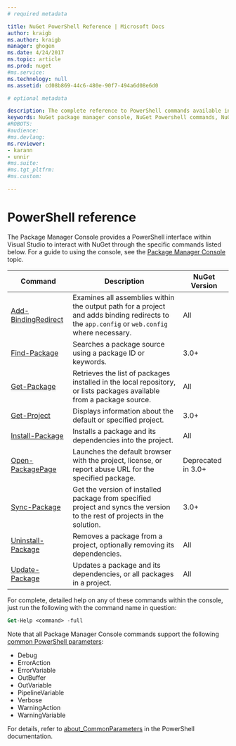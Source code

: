 ```yaml
---
# required metadata

title: NuGet PowerShell Reference | Microsoft Docs
author: kraigb
ms.author: kraigb
manager: ghogen
ms.date: 4/24/2017
ms.topic: article
ms.prod: nuget
#ms.service:
ms.technology: null
ms.assetid: cd08b869-44c6-480e-90f7-494a6d08e6d0

# optional metadata

description: The complete reference to PowerShell commands available in the NuGet Package Manager Console in Visual Studio.
keywords: NuGet package manager console, NuGet Powershell commands, NuGet Powershell reference
#ROBOTS:
#audience:
#ms.devlang:
ms.reviewer:
- karann
- unnir
#ms.suite:
#ms.tgt_pltfrm:
#ms.custom:

---
```


# PowerShell reference

The Package Manager Console provides a PowerShell interface within Visual Studio to interact with NuGet through the specific commands listed below. For a guide to using the console, see the [Package Manager Console](../tools/package-manager-console.md) topic.

Command | Description | NuGet Version
--- | --- | ---
[Add-BindingRedirect](ps-ref-add-bindingredirect.md) | Examines all assemblies within the output path for a project and adds binding redirects to the `app.config` or `web.config` where necessary. | All
[Find-Package](ps-ref-find-package.md) | Searches a package source using a package ID or keywords. | 3.0+
[Get-Package](ps-ref-get-package.md) | Retrieves the list of packages installed in the local repository, or lists packages available from a package source. | All
[Get-Project](ps-ref-get-project.md) | Displays information about the default or specified project. | 3.0+
[Install-Package](ps-ref-install-package.md) | Installs a package and its dependencies into the project. | All
[Open-PackagePage](ps-ref-open-packagepage.md) | Launches the default browser with the project, license, or report abuse URL for the specified package. | Deprecated in 3.0+
[Sync-Package](ps-ref-sync-package.md) | Get the version of installed package from specified project and syncs the version to the rest of projects in the solution. | 3.0+
[Uninstall-Package](ps-ref-uninstall-package.md) | Removes a package from a project, optionally removing its dependencies. | All
[Update-Package](ps-ref-update-package.md) | Updates a package and its dependencies, or all packages in a project. | All

For complete, detailed help on any of these commands within the console, just run the following with the command name in question:

```ps
Get-Help <command> -full
```

Note that all Package Manager Console commands support the following [common PowerShell parameters](http://go.microsoft.com/fwlink/?LinkID=113216):

- Debug
- ErrorAction
- ErrorVariable
- OutBuffer
- OutVariable
- PipelineVariable
- Verbose
- WarningAction
- WarningVariable

For details, refer to [about_CommonParameters](http://go.microsoft.com/fwlink/?LinkID=113216) in the PowerShell documentation.
